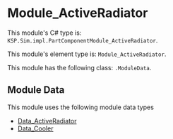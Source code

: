 # Module_ActiveRadiator

This module's C# type is: `KSP.Sim.impl.PartComponentModule_ActiveRadiator`.

This module's element type is: `Module_ActiveRadiator`.

This module has the following class: `.ModuleData`.

## Module Data

This module uses the following module data types

- [Data_ActiveRadiator](Data_ActiveRadiator.md)
- [Data_Cooler](Data_Cooler.md)
